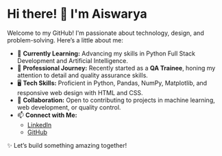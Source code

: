 # Hi there! 👋 I'm Aiswarya 

Welcome to my GitHub! I'm passionate about technology, design, and problem-solving. Here’s a little about me:

- 🌱 **Currently Learning:** Advancing my skills in Python Full Stack Development and Artificial Intelligence.  
- 🎯 **Professional Journey:** Recently started as a **QA Trainee**, honing my attention to detail and quality assurance skills.  
- 🖥️ **Tech Skills:** Proficient in Python, Pandas, NumPy, Matplotlib, and responsive web design with HTML and CSS.  
- 🤝 **Collaboration:** Open to contributing to projects in machine learning, web development, or quality control.  
- 📫 **Connect with Me:**  
  - [LinkedIn](https://linkedin.com/in/aiswaryas03)  
  - [GitHub](https://github.com/Aishu-png)  

✨ Let’s build something amazing together!
